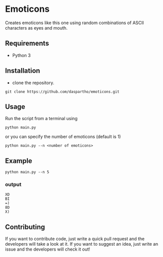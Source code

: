 # Emoticons
Creates emoticons like this one using random combinations of ASCII characters as eyes and mouth.

## Requirements
- Python 3

## Installation
- clone the repository.
```
git clone https://github.com/daspartho/emoticons.git
```

## Usage
Run the script from a terminal using
```
python main.py
```
or you can specify the number of emoticons (default is 1)
```
python main.py --n <number of emoticons>
```

## Example
```
python main.py --n 5
```
### output
```
XD
BI
=)
8D
X)
```

## Contributing
If you want to contribute code, just write a quick pull request and the developers will take a look at it.
If you want to suggest an idea, just write an issue and the developers will check it out!
